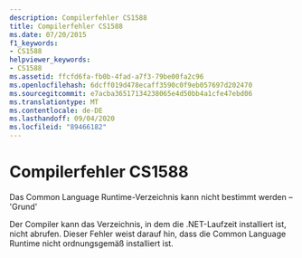 ```yaml
---
description: Compilerfehler CS1588
title: Compilerfehler CS1588
ms.date: 07/20/2015
f1_keywords:
- CS1588
helpviewer_keywords:
- CS1588
ms.assetid: ffcfd6fa-fb0b-4fad-a7f3-79be00fa2c96
ms.openlocfilehash: 6dcff019d478ecaff3590c0f9eb057697d202470
ms.sourcegitcommit: e7acba36517134238065e4d50bb4a1cfe47ebd06
ms.translationtype: MT
ms.contentlocale: de-DE
ms.lasthandoff: 09/04/2020
ms.locfileid: "89466182"
---
```

# <a name="compiler-error-cs1588"></a>Compilerfehler CS1588
Das Common Language Runtime-Verzeichnis kann nicht bestimmt werden – 'Grund'  
  
 Der Compiler kann das Verzeichnis, in dem die .NET-Laufzeit installiert ist, nicht abrufen. Dieser Fehler weist darauf hin, dass die Common Language Runtime nicht ordnungsgemäß installiert ist.
